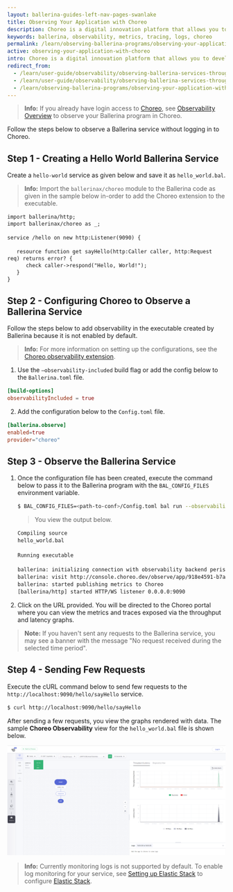 ```yaml
---
layout: ballerina-guides-left-nav-pages-swanlake
title: Observing Your Application with Choreo
description: Choreo is a digital innovation platform that allows you to develop, deploy, and manage cloud-native applications at scale. 
keywords: ballerina, observability, metrics, tracing, logs, choreo
permalink: /learn/observing-ballerina-programs/observing-your-application-with-choreo/
active: observing-your-application-with-choreo
intro: Choreo is a digital innovation platform that allows you to develop, deploy, and manage cloud-native applications at scale. 
redirect_from:
  - /learn/user-guide/observability/observing-ballerina-services-through-choreo
  - /learn/user-guide/observability/observing-ballerina-services-through-choreo/
  - /learn/observing-ballerina-programs/observing-your-application-with-choreo
---
```


>**Info:** If you already have login access to [Choreo](https://wso2.com/choreo/), see [Observability Overview](https://wso2.com/choreo/docs/observability/observability-overview/) to observe your Ballerina program in Choreo.

Follow the steps below to observe a Ballerina service without logging in to Choreo.

## Step 1 - Creating a Hello World Ballerina Service

Create a `hello-world` service as given below and save it as `hello_world.bal`. 

>**Info:** Import the `ballerinax/choreo` module to the Ballerina code as given in the sample below in-order to add the Choreo extension to the executable.

```ballerina
import ballerina/http;
import ballerinax/choreo as _;
 
service /hello on new http:Listener(9090) {
  
   resource function get sayHello(http:Caller caller, http:Request req) returns error? {
      check caller->respond("Hello, World!");
   }
}
```

## Step 2 - Configuring Choreo to Observe a Ballerina Service

Follow the steps below to add observability in the executable created by Ballerina because it is not enabled by default.

>**Info:** For more information on setting up the configurations, see the [Choreo observability extension](https://central.ballerina.io/ballerinax/choreo). 

1. Use the `–observability-included` build flag or add the config below to the `Ballerina.toml` file.
  ```toml
  [build-options]
  observabilityIncluded = true
  ```

2. Add the configuration below to the `Config.toml` file.
  ```toml
  [ballerina.observe]
  enabled=true
  provider="choreo"
  ```

## Step 3 - Observe the Ballerina Service

1. Once the configuration file has been created, execute the command below to pass it to the Ballerina program with the `BAL_CONFIG_FILES` environment variable.

    ```bash 
    $ BAL_CONFIG_FILES=<path-to-conf>/Config.toml bal run --observability-included hello_world.bal
    ```

    >You view the output below.

    ```bash
    Compiling source
    hello_world.bal

    Running executable

    ballerina: initializing connection with observability backend periscope.choreo.dev:443
    ballerina: visit http://console.choreo.dev/observe/app/918e4591-b7a3-11eb-8af4-bb5c98e5b4d6/918e502d-b7a3-11eb-8af4-bb5c98e5b4d6 to access observability data
    ballerina: started publishing metrics to Choreo
    [ballerina/http] started HTTP/WS listener 0.0.0.0:9090
    ```

2. Click on the URL provided. You will be directed to the Choreo portal where you can view the metrics and traces exposed via the throughput and latency graphs. 
  >**Note:** If you haven't sent any requests to the Ballerina service, you may see a banner with the message "No request received during the selected time period".


## Step 4 - Sending Few Requests

Execute the cURL command below to send few requests to the `http://localhost:9090/hello/sayHello` service.

```bash
$ curl http://localhost:9090/hello/sayHello
```

After sending a few requests, you view the graphs rendered with data. The sample **Choreo Observability** view for the `hello_world.bal` file is shown below. 

![Choreo Obserability View](/learn/images/choreo-observability-view.png "Choreo Obserability View")

>**Info:** Currently monitoring logs is not supported by default. To enable log monitoring for your service, see [Setting up Elastic Stack](/learn/user-guide/observability/observing-ballerina-code/#setting-up-the-external-systems-for-log-analytics) to configure [Elastic Stack](https://www.elastic.co/).

<style> #tree-expand-all , #tree-collapse-all, .cTocElements {display:none;} .cGitButtonContainer {padding-left: 40px;} </style>